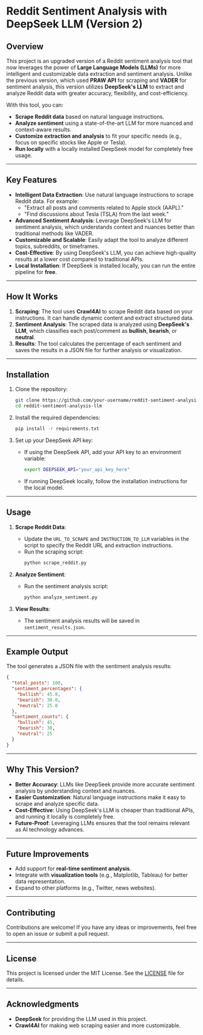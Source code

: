 # Reddit Sentiment Analysis with DeepSeek LLM (Version 2)

## Overview
This project is an upgraded version of a Reddit sentiment analysis tool that now leverages the power of **Large Language Models (LLMs)** for more intelligent and customizable data extraction and sentiment analysis. Unlike the previous version, which used **PRAW API** for scraping and **VADER** for sentiment analysis, this version utilizes **DeepSeek's LLM** to extract and analyze Reddit data with greater accuracy, flexibility, and cost-efficiency.

With this tool, you can:
- **Scrape Reddit data** based on natural language instructions.
- **Analyze sentiment** using a state-of-the-art LLM for more nuanced and context-aware results.
- **Customize extraction and analysis** to fit your specific needs (e.g., focus on specific stocks like Apple or Tesla).
- **Run locally** with a locally installed DeepSeek model for completely free usage.

---

## Key Features
- **Intelligent Data Extraction**: Use natural language instructions to scrape Reddit data. For example:
  - "Extract all posts and comments related to Apple stock (AAPL)."
  - "Find discussions about Tesla (TSLA) from the last week."
- **Advanced Sentiment Analysis**: Leverage DeepSeek's LLM for sentiment analysis, which understands context and nuances better than traditional methods like VADER.
- **Customizable and Scalable**: Easily adapt the tool to analyze different topics, subreddits, or timeframes.
- **Cost-Effective**: By using DeepSeek's LLM, you can achieve high-quality results at a lower cost compared to traditional APIs.
- **Local Installation**: If DeepSeek is installed locally, you can run the entire pipeline for **free**.

---

## How It Works
1. **Scraping**: The tool uses **Crawl4AI** to scrape Reddit data based on your instructions. It can handle dynamic content and extract structured data.
2. **Sentiment Analysis**: The scraped data is analyzed using **DeepSeek's LLM**, which classifies each post/comment as **bullish**, **bearish**, or **neutral**.
3. **Results**: The tool calculates the percentage of each sentiment and saves the results in a JSON file for further analysis or visualization.

---

## Installation
1. Clone the repository:
   ```bash
   git clone https://github.com/your-username/reddit-sentiment-analysis-llm.git
   cd reddit-sentiment-analysis-llm
   ```

2. Install the required dependencies:
   ```bash
   pip install -r requirements.txt
   ```

3. Set up your DeepSeek API key:
   - If using the DeepSeek API, add your API key to an environment variable:
     ```bash
     export DEEPSEEK_API="your_api_key_here"
     ```
   - If running DeepSeek locally, follow the installation instructions for the local model.

---

## Usage
1. **Scrape Reddit Data**:
   - Update the `URL_TO_SCRAPE` and `INSTRUCTION_TO_LLM` variables in the script to specify the Reddit URL and extraction instructions.
   - Run the scraping script:
     ```bash
     python scrape_reddit.py
     ```

2. **Analyze Sentiment**:
   - Run the sentiment analysis script:
     ```bash
     python analyze_sentiment.py
     ```

3. **View Results**:
   - The sentiment analysis results will be saved in `sentiment_results.json`.

---

## Example Output
The tool generates a JSON file with the sentiment analysis results:
```json
{
  "total_posts": 100,
  "sentiment_percentages": {
    "bullish": 45.0,
    "bearish": 30.0,
    "neutral": 25.0
  },
  "sentiment_counts": {
    "bullish": 45,
    "bearish": 30,
    "neutral": 25
  }
}
```

---

## Why This Version?
- **Better Accuracy**: LLMs like DeepSeek provide more accurate sentiment analysis by understanding context and nuances.
- **Easier Customization**: Natural language instructions make it easy to scrape and analyze specific data.
- **Cost-Effective**: Using DeepSeek's LLM is cheaper than traditional APIs, and running it locally is completely free.
- **Future-Proof**: Leveraging LLMs ensures that the tool remains relevant as AI technology advances.

---

## Future Improvements
- Add support for **real-time sentiment analysis**.
- Integrate with **visualization tools** (e.g., Matplotlib, Tableau) for better data representation.
- Expand to other platforms (e.g., Twitter, news websites).

---

## Contributing
Contributions are welcome! If you have any ideas or improvements, feel free to open an issue or submit a pull request.

---

## License
This project is licensed under the MIT License. See the [LICENSE](LICENSE) file for details.

---

## Acknowledgments
- **DeepSeek** for providing the LLM used in this project.
- **Crawl4AI** for making web scraping easier and more customizable.
